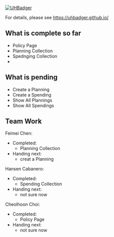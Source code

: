 [![UHBadger](https://github.com/UHBadger/UHBadger/actions/workflows/ci.yml/badge.svg)](https://github.com/UHBadger/UHBadger/actions/workflows/ci.yml)

For details, please see https://uhbadger.github.io/

## What is complete so far
* Policy Page
* Planning Collection 
* Spednging Collection 
* 
## What is pending
* Create a Planning 
* Create a Spending 
* Show All Plannings
* Show All Spendings 

## Team Work
Feimei Chen:
 - Completed:
   - Planning Collection 
 - Handing next:
   - creat a Planning 
   
 Hansen Cabanero:
  - Completed:
    - Spending Collection 
  - Handing next:
    - not sure now
    
 Cheolhoon Choi:
  - Completed:
    - Policy Page 
  - Handing next:
    - not sure now


